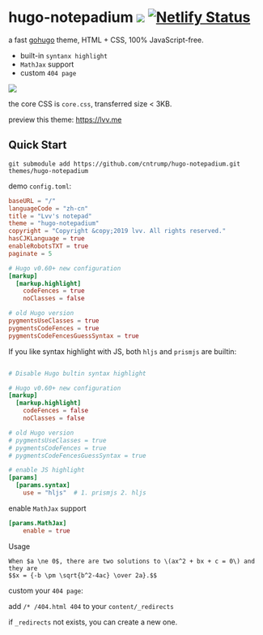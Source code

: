 # hugo-notepadium ![](https://img.shields.io/badge/license-MIT-blue.svg) [![Netlify Status](https://api.netlify.com/api/v1/badges/2f389751-e070-437b-9dbd-3773bd57322e/deploy-status)](https://lvv.me)

a fast [gohugo](https://gohugo.io) theme, HTML + CSS, 100% JavaScript-free.

- built-in `syntanx highlight`
- `MathJax` support
- custom `404 page`

![](https://lvv.me/posts/2019-11-24_a_simple_hugo_theme/01.png)

the core CSS is `core.css`, transferred size < 3KB.

preview this theme: https://lvv.me

## Quick Start

```shell
git submodule add https://github.com/cntrump/hugo-notepadium.git themes/hugo-notepadium
```

demo `config.toml`:

```toml
baseURL = "/"
languageCode = "zh-cn"
title = "Lvv's notepad"
theme = "hugo-notepadium"
copyright = "Copyright &copy;2019 lvv. All rights reserved."
hasCJKLanguage = true
enableRobotsTXT = true
paginate = 5

# Hugo v0.60+ new configuration
[markup]
  [markup.highlight]
    codeFences = true
    noClasses = false

# old Hugo version
pygmentsUseClasses = true
pygmentsCodeFences = true
pygmentsCodeFencesGuessSyntax = true
```

If you like syntax highlight with JS, both `hljs` and `prismjs` are builtin:

```toml

# Disable Hugo bultin syntax highlight

# Hugo v0.60+ new configuration
[markup]
  [markup.highlight]
    codeFences = false
    noClasses = false

# old Hugo version
# pygmentsUseClasses = true
# pygmentsCodeFences = true
# pygmentsCodeFencesGuessSyntax = true

# enable JS highlight
[params]
  [params.syntax]
    use = "hljs"  # 1. prismjs 2. hljs
```

enable `MathJax` support

```toml
[params.MathJax]
    enable = true
```

Usage

```
When $a \ne 0$, there are two solutions to \(ax^2 + bx + c = 0\) and they are
$$x = {-b \pm \sqrt{b^2-4ac} \over 2a}.$$
```

custom your `404 page`:

add `/* /404.html 404` to your `content/_redirects`

if `_redirects` not exists, you can create a new one.
